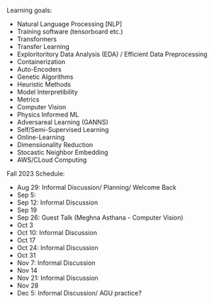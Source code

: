 Learning goals:
- Natural Language Processing [NLP]
- Training software (tensorboard etc.)
- Transformers
- Transfer Learning
- Exploritoritory Data Analysis (EDA) / Efficient Data Preprocessing
- Containerization 
- Auto-Encoders
- Genetic Algorithms
- Heuristic Methods
- Model Interpretibility
- Metrics
- Computer Vision
- Physics Informed ML
- Adversareal Learning (GANNS)
- Self/Semi-Supervised Learning
- Online-Learning
- Dimensiionality Reduction
- Stocastic Neighbor Embedding
- AWS/CLoud Computing


Fall 2023 Schedule:

- Aug 29: Informal Discussion/ Planning/ Welcome Back
- Sep 5:
- Sep 12: Informal Discussion
- Sep 19
- Sep 26: Guest Talk (Meghna Asthana - Computer Vision)
- Oct 3
- Oct 10: Informal Discussion
- Oct 17
- Oct 24: Informal Discussion
- Oct 31
- Nov 7: Informal Discussion
- Nov 14
- Nov 21: Informal Discussion
- Nov 28
- Dec 5: Informal Discussion/ AGU practice?
